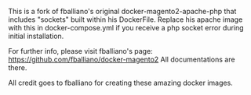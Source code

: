 This is a fork of fballiano's original docker-magento2-apache-php that includes "sockets" built within his DockerFile. Replace his apache image with this in docker-compose.yml if you receive a php socket error during initial installation.

For further info, please visit fballiano's page: https://github.com/fballiano/docker-magento2
All documentations are there.

All credit goes to fballiano for creating these amazing docker images.
